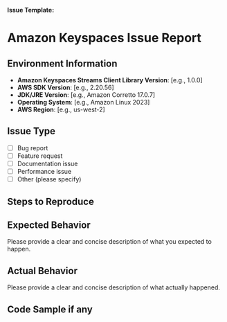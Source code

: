 **Issue Template:**

# Amazon Keyspaces Issue Report

## Environment Information
- **Amazon Keyspaces Streams Client Library Version**: [e.g., 1.0.0]
- **AWS SDK Version**: [e.g., 2.20.56]
- **JDK/JRE Version**: [e.g., Amazon Corretto 17.0.7]
- **Operating System**: [e.g., Amazon Linux 2023]
- **AWS Region**: [e.g., us-west-2]

## Issue Type
- [ ] Bug report
- [ ] Feature request
- [ ] Documentation issue
- [ ] Performance issue
- [ ] Other (please specify)

## Steps to Reproduce

## Expected Behavior
Please provide a clear and concise description of what you expected to happen.

## Actual Behavior
Please provide a clear and concise description of what actually happened.

## Code Sample if any
